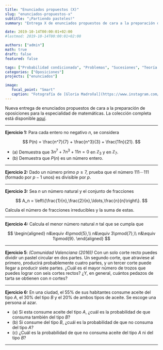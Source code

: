 ```yaml
---
title: "Enunciados propuestos (X)"
slug: "enunciados-propuestos-x"
subtitle: "¡Partiendo pasteles!"
summary: "Entrega X de enunciados propuestos de cara a la preparación de oposiciones en la especialidad de matemáticas."

date: 2019-10-14T00:00:01+02:00
#lastmod: 2019-10-14T00:00:01+02:00

authors: ["admin"]
math: true
draft: false
featured: false

tags: ["Probabilidad condicionada", "Problemas", "Sucesiones", "Teoría de números"]
categories: ["Oposiciones"]
projects: ["enunciados"]

image:
   focal_point: "Smart"
   caption: "Fotografía de [Gloria Madroñal](https://www.instagram.com/gloria_mad/), disponible en [Instagram](https://www.instagram.com/gloria_mad/)."
---
```


Nueva entrega de enunciados propuestos de cara a la preparación de oposiciones para la especialidad de matemáticas. La colección completa está disponible [aquí](/courses/enunciados/).

---

**Ejercicio 1:** Para cada entero no negativo $n$, se considera 

$$
P(n) = \frac{n^7}{7} + \frac{n^3}{3} + \frac{11n}{21}.
$$

- (a) Demuestra que $3n^7 + 7n^3 + 11n = 0$ en $\mathbb{Z}_3$ y en $\mathbb{Z}_7$.
- (b) Demuestra que $P(n)$ es un número entero.

---

**Ejercicio 2:** Dado un número primo $p\geq 7$, prueba que el número $111\cdots111$ (formado por $p-1$ unos) es divisible por $p$.

---

**Ejercicio 3:** Sea $n$ un número natural y el conjunto de fracciones 

$$
A_n = \left\{\frac{1}{n},\frac{2}{n},\ldots,\frac{n}{n}\right\}.
$$ 

Calcula el número de fracciones irreducibles y la suma de estas.

---

**Ejercicio 4:** Calcula el menor número natural $n$ tal que se cumpla que

$$
\begin{aligned}
n&\equiv 4\pmod{5},\\
n&\equiv 3\pmod{7},\\
n&\equiv 1\pmod{9}.
\end{aligned}
$$

---

**Ejercicio 5**: *(Comunidad Valenciana (2016))* Con un solo corte recto puedes dividir un pastel circular en dos partes. Un segundo corte, que atraviese al primero, producirá probablemente cuatro partes, y un tercer corte puede llegar a producir siete partes. ¿Cuál es el mayor número de trozos que puedes lograr con seis cortes rectos? ¿Y, en general, cuántos pedazos de tarta se obtienen con $n$ cortes?

---

**Ejercicio 6:** En una ciudad, el $55\%$ de sus habitantes consume aceite del tipo $A$, el $30\%$ del tipo $B$ y el $20\%$ de ambos tipos de aceite. Se escoge una persona al azar.

- (a) Si esta consume aceite del tipo $A$, ¿cuál es la probabilidad de que consuma también del tipo $B$?
- (b) Si consume del tipo $B$, ¿cuál es la probabilidad de que no consuma del tipo $A$?
- (c) ¿Cuál es la probabilidad de que no consuma aceite del tipo $A$ ni del tipo $B$?

---
